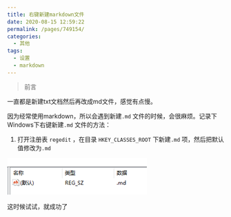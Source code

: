 ```yaml
---
title: 右键新建markdown文件
date: 2020-08-15 12:59:22
permalink: /pages/749154/
categories:
  - 其他
tags:
  - 设置
  - markdown
---
```

> 前言

一直都是新建txt文档然后再改成md文件，感觉有点慢。

因为经常使用markdown，所以会遇到新建`.md` 文件的时候，会很麻烦。记录下Windows下右键新建`.md` 文件的方法：

1. 打开注册表 `regedit` ，在目录 `HKEY_CLASSES_ROOT` 下新建`.md` 项，然后把默认值修改为`.md`



![image-20200317021419317](https://raw.githubusercontent.com/SaulJWu/images/main/20201115125902.png)



这时候试试，就成功了